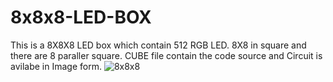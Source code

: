 # 8x8x8-LED-BOX
This is a 8X8X8 LED box which contain 512 RGB LED. 8X8 in square and there are 8 paraller square. CUBE file contain the code source and Circuit is avilabe in Image form.
![8x8x8](https://user-images.githubusercontent.com/73069718/132139185-0f7012a9-79dc-4979-b58d-6fb2b63cbed1.png)
